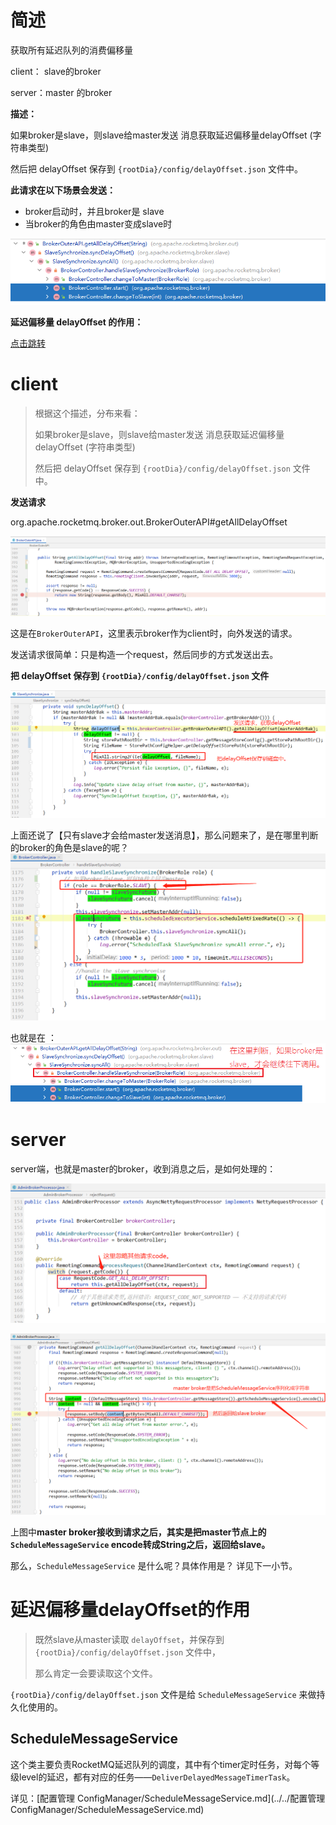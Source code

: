 # 简述

获取所有延迟队列的消费偏移量

client：  slave的broker

server：master 的broker 



**描述：**

如果broker是slave，则slave给master发送 消息获取延迟偏移量delayOffset (字符串类型)

然后把 delayOffset 保存到 `{rootDia}/config/delayOffset.json` 文件中。



**此请求在以下场景会发送：**

- broker启动时，并且broker是 slave
- 当broker的角色由master变成slave时

![image-20211202185024295](images/image-20211202185024295.png)



**延迟偏移量 delayOffset 的作用：**

[点击跳转](#%E5%BB%B6%E8%BF%9F%E5%81%8F%E7%A7%BB%E9%87%8Fdelayoffset%E7%9A%84%E4%BD%9C%E7%94%A8)





# client

> 根据这个描述，分布来看：
>
> 如果broker是slave，则slave给master发送 消息获取延迟偏移量delayOffset (字符串类型)
>
> 然后把 delayOffset 保存到 `{rootDia}/config/delayOffset.json` 文件中。

**发送请求**

org.apache.rocketmq.broker.out.BrokerOuterAPI#getAllDelayOffset

![image-20211203140627280](images/image-20211203140627280.png)

这是在`BrokerOuterAPI`，这里表示broker作为client时，向外发送的请求。

发送请求很简单：只是构造一个request，然后同步的方式发送出去。

**把 delayOffset 保存到 `{rootDia}/config/delayOffset.json` 文件**

![image-20211203141124814](images/image-20211203141124814.png)





上面还说了【只有slave才会给master发送消息】，那么问题来了，是在哪里判断的broker的角色是slave的呢？
![image-20211203155746203](images/image-20211203155746203.png)



也就是在 ：![image-20211203155812942](images/image-20211203155812942.png)





# server

server端，也就是master的broker，收到消息之后，是如何处理的：

![image-20211203160147742](images/image-20211203160147742.png)

![image-20211203160712117](images/image-20211203160712117.png)

上图中**master broker接收到请求之后，其实是把master节点上的 `ScheduleMessageService` encode转成String之后，返回给slave。**

那么，`ScheduleMessageService` 是什么呢？具体作用是？ 详见下一小节。



# 延迟偏移量delayOffset的作用

> 既然slave从master读取 `delayOffset`，并保存到 `{rootDia}/config/delayOffset.json` 文件中，
>
> 那么肯定一会要读取这个文件。



`{rootDia}/config/delayOffset.json` 文件是给 `ScheduleMessageService` 来做持久化使用的。

## ScheduleMessageService

这个类主要负责RocketMQ延迟队列的调度，其中有个timer定时任务，对每个等级level的延迟，都有对应的任务——`DeliverDelayedMessageTimerTask`。

详见：[配置管理 ConfigManager/ScheduleMessageService.md](../../配置管理 ConfigManager/ScheduleMessageService.md)















